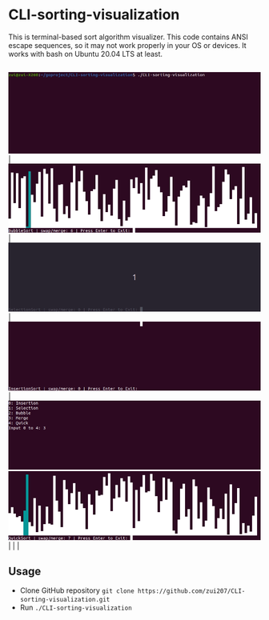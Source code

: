 # CLI-sorting-visualization
This is terminal-based sort algorithm visualizer. This code contains ANSI escape sequences, so it may not work properly in your OS or devices.
It works with bash on Ubuntu 20.04 LTS at least.

| | |
|:-------------------------:|:-------------------------:|
![demo](https://github.com/zui207/CLI-sorting-visualization/blob/main/demo/demo.gif)
|![bubble](https://github.com/zui207/CLI-sorting-visualization/blob/main/demo/bubble.gif)|![selection](https://github.com/zui207/CLI-sorting-visualization/blob/main/demo/selection.gif)
|![insertion](https://github.com/zui207/CLI-sorting-visualization/blob/main/demo/insertion.gif)|![merge](https://github.com/zui207/CLI-sorting-visualization/blob/main/demo/merge.gif)
![quick](https://github.com/zui207/CLI-sorting-visualization/blob/main/demo/quick.gif)
| | |

## Usage
- Clone GitHub repository `git clone https://github.com/zui207/CLI-sorting-visualization.git`
- Run `./CLI-sorting-visualization`

